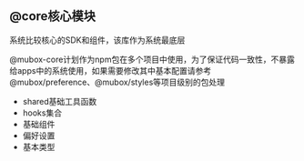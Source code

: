 ## @core核心模块

系统比较核心的SDK和组件，该库作为系统最底层

@mubox-core计划作为npm包在多个项目中使用，为了保证代码一致性，不暴露给apps中的系统使用，如果需要修改其中基本配置请参考@mubox/preference、@mubox/styles等项目级别的包处理

- shared基础工具函数
- hooks集合
- 基础组件
- 偏好设置
- 基本类型
